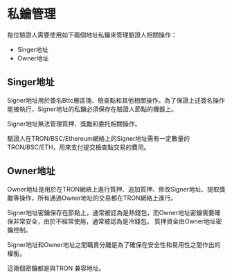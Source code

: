 # 私鑰管理

每位驗證人需要使用如下兩個地址私鑰來管理驗證人相關操作：
* Singer地址
* Owner地址


## Singer地址
Signer地址用於簽名Bttc層區塊、檢查點和其他相關操作。為了保證上述簽名操作能被執行，Signer地址的私鑰必須保存在驗證人節點的機器上。


Signer地址無法管理質押、獎勵和委托相關操作。

驗證人在TRON/BSC/Ethereum網絡上的Signer地址需有一定數量的TRON/BSC/ETH，用來支付提交檢查點交易的費用。


## Owner地址
Owner地址是用於在TRON網絡上進行質押、追加質押、修改Signer地址、提取獎勵等操作，所有通過Owner地址的交易都在TRON網絡上進行。

Signer地址密鑰保存在節點上，通常被認為是熱錢包，而Owner地址密鑰需要確保非常安全，由於不經常使用，通常被認為是冷錢包。 質押資金由Owner地址密鑰控制。

Signer地址和Owner地址之間職責分離是為了確保在安全性和易用性之間作出的權衡。

這兩個密鑰都是與TRON 兼容地址。
